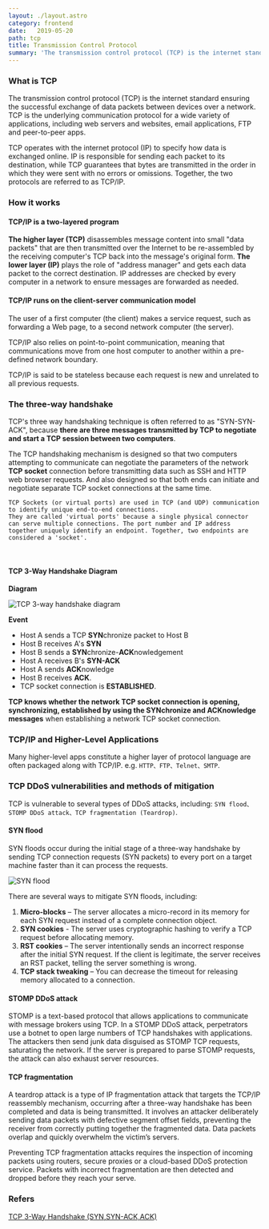 ```yaml
---
layout: ./layout.astro
category: frontend
date:   2019-05-20
path: tcp 
title: Transmission Control Protocol
summary: 'The transmission control protocol (TCP) is the internet standard ensuring the successful exchange of data packets between devices over a network. '
---
```


### What is TCP

The transmission control protocol (TCP) is the internet standard ensuring the successful exchange of data packets between devices over a network. TCP is the underlying communication protocol for a wide variety of applications, including web servers and websites, email applications, FTP and peer-to-peer apps.

TCP operates with the internet protocol (IP) to specify how data is exchanged online. IP is responsible for sending each packet to its destination, while TCP guarantees that bytes are transmitted in the order in which they were sent with no errors or omissions. Together, the two protocols are referred to as TCP/IP.

### How it works

#### TCP/IP is a two-layered program

**The higher layer (TCP)** disassembles message content into small "data packets" that are then transmitted over the Internet to be re-assembled by the receiving computer's TCP back into the message's original form. **The lower layer (IP)** plays the role of "address manager" and gets each data packet to the correct destination. IP addresses are checked by every computer in a network to ensure messages are forwarded as needed.

#### TCP/IP runs on the client-server communication model

 The user of a first computer (the client) makes a service request, such as forwarding a Web page, to a second network computer (the server). 

 TCP/IP also relies on point-to-point communication, meaning that communications move from one host computer to another within a pre-defined network boundary.

 TCP/IP is said to be stateless because each request is new and unrelated to all previous requests.

### The three-way handshake

TCP's three way handshaking technique is often referred to as "SYN-SYN-ACK", because **there are three messages transmitted by TCP to negotiate and start a TCP session between two computers**. 

The TCP handshaking mechanism is designed so that two computers attempting to communicate can negotiate the parameters of the network **TCP socket** connection before transmitting data such as SSH and HTTP web browser requests. And also designed so that both ends can initiate and negotiate separate TCP socket connections at the same time.

    TCP Sockets (or virtual ports) are used in TCP (and UDP) communication to identify unique end-to-end connections.
    They are called 'virtual ports' because a single physical connector can serve multiple connections. The port number and IP address together uniquely identify an endpoint. Together, two endpoints are considered a 'socket'.

<br>

#### TCP 3-Way Handshake Diagram

**Diagram**

![TCP 3-way handshake diagram](https://www.inetdaemon.com/img/internet/3-way-handshake.gif)

**Event**

- Host A sends a TCP **SYN**chronize packet to Host B
- Host B receives A's **SYN**
- Host B sends a **SYN**chronize-**ACK**nowledgement
- Host A receives B's **SYN-ACK**
- Host A sends **ACK**nowledge
- Host B receives **ACK**. 
- TCP socket connection is **ESTABLISHED**.

**TCP knows whether the network TCP socket connection is opening, synchronizing, established by using the SYNchronize and ACKnowledge messages** when establishing a network TCP socket connection.

### TCP/IP and Higher-Level Applications

Many higher-level apps constitute a higher layer of protocol language are often packaged along with TCP/IP. e.g. `HTTP、FTP、Telnet、SMTP`.

### TCP DDoS vulnerabilities and methods of mitigation

TCP is vulnerable to several types of DDoS attacks, including: `SYN flood、STOMP DDoS attack、TCP fragmentation (Teardrop)`.

#### SYN flood

SYN floods occur during the initial stage of a three-way handshake by sending TCP connection requests (SYN packets) to every port on a target machine faster than it can process the requests.

![SYN flood](https://www.imperva.com/learn/wp-content/uploads/sites/13/2019/01/syn-flood.jpg)

There are several ways to mitigate SYN floods, including:

1. **Micro-blocks** – The server allocates a micro-record in its memory for each SYN request instead of a complete connection object.
2. **SYN cookies** - The server uses cryptographic hashing to verify a TCP request before allocating memory.
3. **RST cookies** – The server intentionally sends an incorrect response after the initial SYN request. If the client is legitimate, the server receives an RST packet, telling the server something is wrong.
4. **TCP stack tweaking** – You can decrease the timeout for releasing memory allocated to a connection.

#### STOMP DDoS attack

STOMP is a text-based protocol that allows applications to communicate with message brokers using TCP. In a STOMP DDoS attack, perpetrators use a botnet to open large numbers of TCP handshakes with applications. The attackers then send junk data disguised as STOMP TCP requests, saturating the network. If the server is prepared to parse STOMP requests, the attack can also exhaust server resources.

#### TCP fragmentation

A teardrop attack is a type of IP fragmentation attack that targets the TCP/IP reassembly mechanism, occurring after a three-way handshake has been completed and data is being transmitted. It involves an attacker deliberately sending data packets with defective segment offset fields, preventing the receiver from correctly putting together the fragmented data. Data packets overlap and quickly overwhelm the victim’s servers.

Preventing TCP fragmentation attacks requires the inspection of incoming packets using routers, secure proxies or a cloud-based DDoS protection service. Packets with incorrect fragmentation are then detected and dropped before they reach your serve.

### Refers

[TCP 3-Way Handshake (SYN,SYN-ACK,ACK)](https://www.inetdaemon.com/tutorials/internet/tcp/3-way_handshake.shtml)